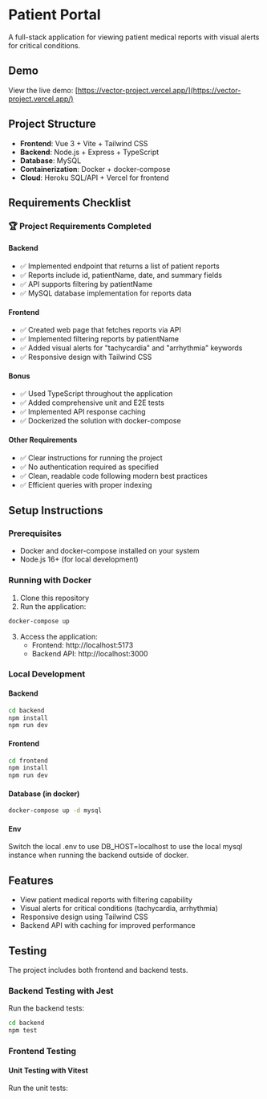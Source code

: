 # Patient Portal

A full-stack application for viewing patient medical reports with visual alerts for critical conditions.

## Demo

View the live demo: [https://vector-project.vercel.app/](https://vector-project.vercel.app/)

## Project Structure

- **Frontend**: Vue 3 + Vite + Tailwind CSS
- **Backend**: Node.js + Express + TypeScript
- **Database**: MySQL
- **Containerization**: Docker + docker-compose
- **Cloud**: Heroku SQL/API + Vercel for frontend

## Requirements Checklist

### 🏆 Project Requirements Completed

#### Backend

- ✅ Implemented endpoint that returns a list of patient reports
- ✅ Reports include id, patientName, date, and summary fields
- ✅ API supports filtering by patientName
- ✅ MySQL database implementation for reports data

#### Frontend

- ✅ Created web page that fetches reports via API
- ✅ Implemented filtering reports by patientName
- ✅ Added visual alerts for "tachycardia" and "arrhythmia" keywords
- ✅ Responsive design with Tailwind CSS

#### Bonus

- ✅ Used TypeScript throughout the application
- ✅ Added comprehensive unit and E2E tests
- ✅ Implemented API response caching
- ✅ Dockerized the solution with docker-compose

#### Other Requirements

- ✅ Clear instructions for running the project
- ✅ No authentication required as specified
- ✅ Clean, readable code following modern best practices
- ✅ Efficient queries with proper indexing

## Setup Instructions

### Prerequisites

- Docker and docker-compose installed on your system
- Node.js 16+ (for local development)

### Running with Docker

1. Clone this repository
2. Run the application:

```bash
docker-compose up
```

3. Access the application:
   - Frontend: http://localhost:5173
   - Backend API: http://localhost:3000

### Local Development

#### Backend

```bash
cd backend
npm install
npm run dev
```

#### Frontend

```bash
cd frontend
npm install
npm run dev
```

#### Database (in docker)

```bash
docker-compose up -d mysql
```

#### Env

Switch the local .env to use DB_HOST=localhost to use the local mysql instance when running the backend outside of docker.

## Features

- View patient medical reports with filtering capability
- Visual alerts for critical conditions (tachycardia, arrhythmia)
- Responsive design using Tailwind CSS
- Backend API with caching for improved performance

## Testing

The project includes both frontend and backend tests.

### Backend Testing with Jest

Run the backend tests:

```bash
cd backend
npm test
```

### Frontend Testing

#### Unit Testing with Vitest

Run the unit tests:

```

```
